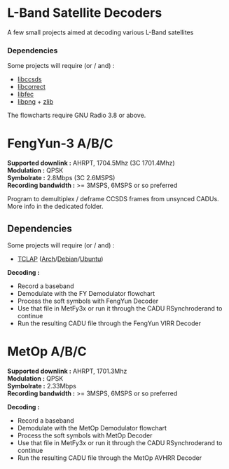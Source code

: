 # L-Band Satellite Decoders

A few small projects aimed at decoding various L-Band satellites

### Dependencies

Some projects will require (or / and) :
- [libccsds](https://github.com/altillimity/libccsds)
- [libcorrect](https://github.com/quiet/libcorrect)
- [libfec](https://github.com/quiet/libfec)
- [libpng](https://github.com/glennrp/libpng) + [zlib](https://github.com/madler/zlib)

The flowcharts require GNU Radio 3.8 or above.

# FengYun-3 A/B/C

**Supported downlink :** AHRPT, 1704.5Mhz (3C 1701.4Mhz)    
**Modulation :** QPSK  
**Symbolrate :** 2.8Mbps (3C 2.6MSPS)  
**Recording bandwidth :** >= 3MSPS, 6MSPS or so preferred 

Program to demultiplex / deframe CCSDS frames from unsynced CADUs.
More info in the dedicated folder.

## Dependencies

Some projects will require (or / and) :
- [TCLAP](http://tclap.sourceforge.net/) ([Arch](https://www.archlinux.org/packages/community/any/tclap/)/[Debian](https://packages.debian.org/search?suite=default&section=all&arch=any&searchon=names&keywords=tclap)/[Ubuntu](https://launchpad.net/ubuntu/+source/tclap))

**Decoding :**
- Record a baseband 
- Demodulate with the FY Demodulator flowchart
- Process the soft symbols with FengYun Decoder   
- Use that file in MetFy3x or run it through the CADU RSynchroderand to continue  
- Run the resulting CADU file through the FengYun VIRR Decoder  

# MetOp A/B/C

**Supported downlink :** AHRPT, 1701.3Mhz  
**Modulation :** QPSK  
**Symbolrate :** 2.33Mbps  
**Recording bandwidth :** >= 3MSPS, 6MSPS or so preferred 

**Decoding :**
- Record a baseband 
- Demodulate with the MetOp Demodulator flowchart
- Process the soft symbols with MetOp Decoder   
- Use that file in MetFy3x or run it through the CADU RSynchroderand to continue  
- Run the resulting CADU file through the MetOp AVHRR Decoder  